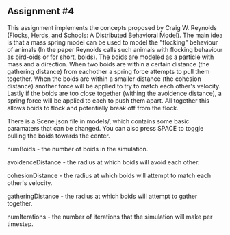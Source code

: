 Assignment #4
-------------

This assignment implements the concepts proposed by Craig W. Reynolds (Flocks, Herds, and Schools: A Distributed Behavioral Model). The main idea is that a mass spring model can be used to model the "flocking" behaviour of animals (In the paper Reynolds calls such animals with flocking behaviour as bird-oids or for short, boids). The boids are modeled as a particle with mass and a direction. When two boids are within a certain distance (the gathering distance) from eachother a spring force attempts to pull them together. When the boids are within a smaller distance (the cohesion distance) another force will be applied to try to match each other's velocity. Lastly if the boids are too close together (withing the avoidence distance), a spring force will be applied to each to push them apart. All together this allows boids to flock and potentially break off from the flock.

There is a Scene.json file in models/, which contains some basic paramaters that can be changed. You can also press SPACE to toggle pulling the boids towards the center.

numBoids - the number of boids in the simulation.

avoidenceDistance - the radius at which boids will avoid each other.

cohesionDistance - the radius at which boids will attempt to match each other's velocity.

gatheringDistance -  the radius at which boids will attempt to gather together.

numIterations - the number of iterations that the simulation will make per timestep.
